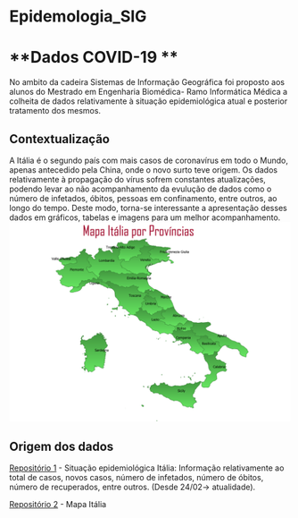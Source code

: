 # Epidemologia_SIG

# **Dados COVID-19 **

No ambito da cadeira Sistemas de Informação Geográfica foi proposto aos alunos do Mestrado em Engenharia Biomédica- Ramo Informática Médica a colheita de dados relativamente à situação epidemiológica atual e posterior tratamento dos mesmos.

## **Contextualização**

A Itália é o segundo país com mais casos de coronavírus em todo o Mundo, apenas antecedido pela China, onde o novo surto teve origem. Os dados relativamente à propagação do vírus sofrem constantes atualizações, podendo levar ao não acompanhamento da evulução de dados como o número de infetados, óbitos, pessoas em confinamento, entre outros, ao longo do tempo. Deste modo, torna-se interessante a apresentação desses dados em gráficos, tabelas e imagens para um melhor acompanhamento.
![Mapa províncias Itália](https://github.com/AnaPinto16/Epidemologia_SIG/blob/master/ItaliaCovid/Imagens/ITALIA.png)
## **Origem dos dados**

[Repositório 1](https://github.com/pcm-dpc/COVID-19) - Situação epidemiológica Itália: Informação relativamente ao total de casos, novos casos, número de infetados, número de óbitos, número de recuperados, entre outros. (Desde 24/02-> atualidade).

[Repositório 2](http://www.diva-gis.org/datadown) - Mapa Itália



